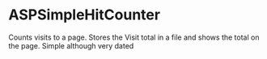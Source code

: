 # ASPSimpleHitCounter
Counts visits to a page. Stores the Visit total in a file and shows the total on the page. Simple although very dated 
